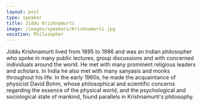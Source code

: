 ```yaml
---
layout: post
type: speaker
title: Jiddu Krishnamurti
image: /images/speakers/Krishnamurti.jpg
vocation: Philosopher
---
```

Jiddu Krishnamurti lived from 1895 to 1986 and was an Indian philosopher who spoke in many public lectures, group discussions and with concerned individuals around the world. He met with many prominent religious leaders and scholars. In India he also met with many sanyasis and monks throughout his life. In the early 1960s, he made the acquaintance of physicist David Bohm, whose philosophical and scientific concerns regarding the essence of the physical world, and the psychological and sociological state of mankind, found parallels in Krishnamurti's philosophy.